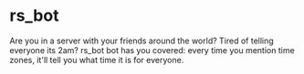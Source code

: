# rs_bot
Are you in a server with your friends around the world?
Tired of telling everyone its 2am?
rs_bot bot has you covered: every time you mention time zones, it'll tell you what time it is for everyone.
